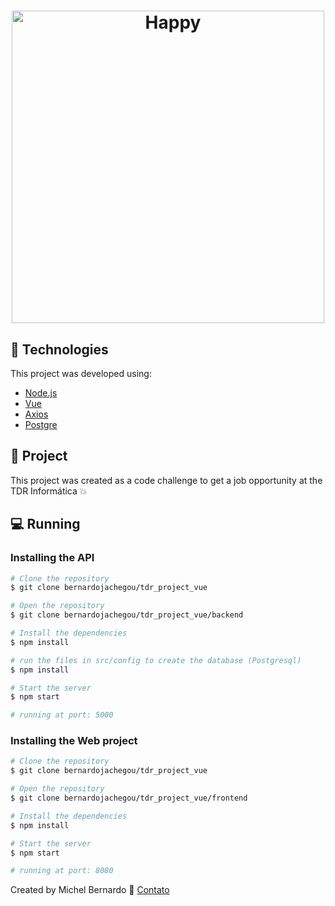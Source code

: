 <h1 align="center">
    <img alt="Happy" title="Happy" src="https://imgur.com/T95XqQ6.png" height="500px"/>
</h1>

## :iphone:   Technologies

This project was developed using:

- [Node.js](https://nodejs.org/en/)
- [Vue](https://vuejs.org/)
- [Axios](https://github.com/axios/axios)
- [Postgre](https://www.postgresql.org/)


## :book: Project

This project was created as a code challenge to get a job opportunity at the TDR Informática 💥

## :computer: Running

### Installing the API 

```bash
# Clone the repository
$ git clone bernardojachegou/tdr_project_vue

# Open the repository
$ git clone bernardojachegou/tdr_project_vue/backend

# Install the dependencies
$ npm install

# run the files in src/config to create the database (Postgresql)
$ npm install

# Start the server
$ npm start

# running at port: 5000
```

### Installing the Web project

```bash
# Clone the repository
$ git clone bernardojachegou/tdr_project_vue

# Open the repository
$ git clone bernardojachegou/tdr_project_vue/frontend

# Install the dependencies
$ npm install

# Start the server
$ npm start

# running at port: 8080
```


Created by Michel Bernardo :wave: [Contato](https://www.linkedin.com/in/bernardojachegou/)
